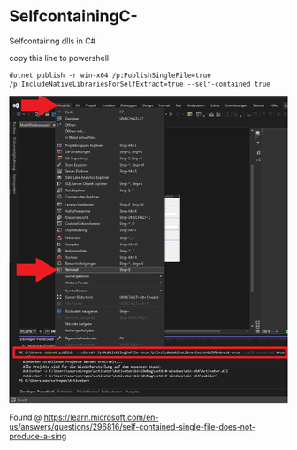 # SelfcontainingC-
Selfcontainng dlls in C#

<p>copy this line to powershell</p>

<pre><code>dotnet publish -r win-x64 /p:PublishSingleFile=true /p:IncludeNativeLibrariesForSelfExtract=true --self-contained true  
</code></pre>

![](Selfcontaining.png)


Found @
https://learn.microsoft.com/en-us/answers/questions/296816/self-contained-single-file-does-not-produce-a-sing
